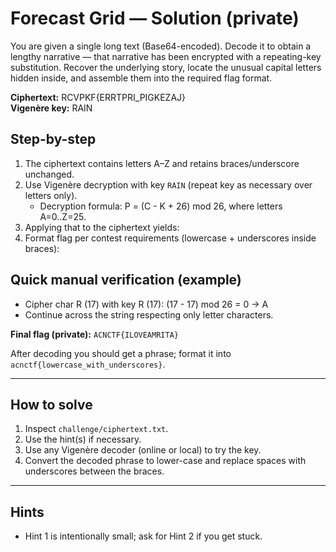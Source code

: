 # Forecast Grid — Solution (private)
You are given a single long text (Base64-encoded). Decode it to obtain a lengthy narrative — that narrative has been encrypted with a repeating-key substitution. Recover the underlying story, locate the unusual capital letters hidden inside, and assemble them into the required flag format.

**Ciphertext:** RCVPKF{ERRTPRI_PIGKEZAJ}  
**Vigenère key:** RAIN

## Step-by-step
1. The ciphertext contains letters A–Z and retains braces/underscore unchanged.
2. Use Vigenère decryption with key `RAIN` (repeat key as necessary over letters only).
   - Decryption formula: P = (C - K + 26) mod 26, where letters A=0..Z=25.
3. Applying that to the ciphertext yields:
4. Format flag per contest requirements (lowercase + underscores inside braces):

## Quick manual verification (example)
- Cipher char R (17) with key R (17): (17 - 17) mod 26 = 0 -> A
- Continue across the string respecting only letter characters.

**Final flag (private):** `ACNCTF{ILOVEAMRITA}`


After decoding you should get a phrase; format it into `acnctf{lowercase_with_underscores}`.

---

## How to solve
1. Inspect `challenge/ciphertext.txt`.  
2. Use the hint(s) if necessary.  
3. Use any Vigenère decoder (online or local) to try the key.  
4. Convert the decoded phrase to lower-case and replace spaces with underscores between the braces.

---

## Hints
- Hint 1 is intentionally small; ask for Hint 2 if you get stuck.
